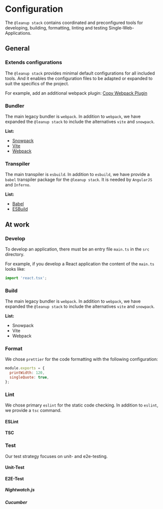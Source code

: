 # Configuration

The `@leanup stack` contains coordinated and preconfigured tools for developing, building, formatting, linting and testing Single-Web-Applications.

## General

### Extends configurations

The `@leanup stack` provides minimal default configurations for all included tools. And it enables the configuration files to be adapted or expanded to suit the specifics of the project.

For example, add an additional webpack plugin: [Copy Webpack Plugin](/1.1/guide/migration/#if-you-need-the-frame-material)

### Bundler

The main legacy bundler is `webpack`. In addition to `webpack`, we have expanded the `@leanup stack` to include the alternatives `vite` and `snowpack`.

**List:**

- [Snowpack](https://www.snowpack.dev/)
- [Vite](https://vitejs.dev/)
- [Webpack](https://webpack.js.org/)

### Transpiler

The main transpiler is `esbuild`. In addition to `esbuild`, we have provide a `babel` transpiler package for the `@leanup stack`. It is needed by `AngularJS` and `Inferno`.

**List:**

- [Babel](https://babeljs.io/)
- [ESBuild](https://esbuild.github.io/)

## At work

### Develop

To develop an application, there must be an entry file `main.ts` in the `src` directory.

For example, if you develop a React application the content of the `main.ts` looks like:

```ts
import 'react.tsx';
```

### Build

The main legacy bundler is `webpack`. In addition to `webpack`, we have expanded the `@leanup stack` to include the alternatives `vite` and `snowpack`.

**List:**

- Snowpack
- Vite
- Webpack

### Format

We chose `prettier` for the code formatting with the following configuration:

```js
module.exports = {
  printWidth: 120,
  singleQuote: true,
};
```

### Lint

We chose primary `eslint` for the static code checking. In addition to `eslint`, we provide a `tsc` command.

#### ESLint

#### TSC

### Test

Our test strategy focuses on unit- and e2e-testing.

#### Unit-Test

#### E2E-Test

##### Nightwatch.js

##### Cucumber

